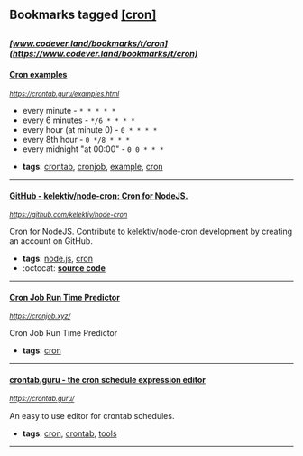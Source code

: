 ## Bookmarks tagged [[cron]](https://www.codever.land/search?q=[cron])

_<sup><sup>[www.codever.land/bookmarks/t/cron](https://www.codever.land/bookmarks/t/cron)</sup></sup>_
---
#### [Cron examples](https://crontab.guru/examples.html)
_<sup>https://crontab.guru/examples.html</sup>_

- every minute - `* * * * *`
- every 6 minutes - `*/6 * * * *`
- every hour (at minute 0) - `0 * * * *`
- every 8th hour - `0 */8 * * *`
- every midnight "at 00:00" - `0 0 * * *`

* **tags**: [crontab](../tagged/crontab.md), [cronjob](../tagged/cronjob.md), [example](../tagged/example.md), [cron](../tagged/cron.md)
---
#### [GitHub - kelektiv/node-cron: Cron for NodeJS.](https://github.com/kelektiv/node-cron)
_<sup>https://github.com/kelektiv/node-cron</sup>_

Cron for NodeJS. Contribute to kelektiv/node-cron development by creating an account on GitHub.
* **tags**: [node.js](../tagged/node.js.md), [cron](../tagged/cron.md)
* :octocat: **[source code](https://github.com/kelektiv/node-cron)**
---
#### [Cron Job Run Time Predictor](https://cronjob.xyz/)
_<sup>https://cronjob.xyz/</sup>_

Cron Job Run Time Predictor
* **tags**: [cron](../tagged/cron.md)
---
#### [crontab.guru - the cron schedule expression editor](https://crontab.guru/)
_<sup>https://crontab.guru/</sup>_

An easy to use editor for crontab schedules.
* **tags**: [cron](../tagged/cron.md), [crontab](../tagged/crontab.md), [tools](../tagged/tools.md)
---
